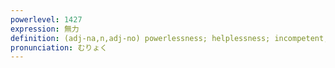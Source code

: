 ```yaml
---
powerlevel: 1427
expression: 無力
definition: (adj-na,n,adj-no) powerlessness; helplessness; incompetent; (P)
pronunciation: むりょく
---
```

